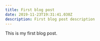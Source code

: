 ```yaml
---
title: First blog post
date: 2019-11-23T19:31:41.030Z
description: First blog post description
---
```

This is my first blog post.

